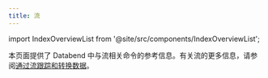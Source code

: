 ```yaml
---
title: 流
---
```

import IndexOverviewList from '@site/src/components/IndexOverviewList';

本页面提供了 Databend 中与流相关命令的参考信息。有关流的更多信息，请参阅[通过流跟踪和转换数据](/guides/load-data/continuous-data-pipelines/stream)。

<IndexOverviewList />
